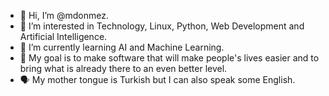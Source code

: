 - 👋 Hi, I’m @mdonmez.
- 👀 I’m interested in Technology, Linux, Python, Web Development and Artificial Intelligence.
- 🌱 I’m currently learning AI and Machine Learning.
- 🎯 My goal is to make software that will make people's lives easier and to bring what is already there to an even better level.
- 🗣️ My mother tongue is Turkish but I can also speak some English.
